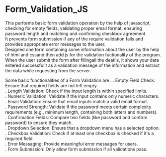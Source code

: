 # Form_Validation_JS

This performs basic form validation operation by the help of javascript, checking for empty fields, validating proper email format, ensuring password length and matching and confirming checkbox agreement. <br>
It prevents form submission if any of the require validation fails and provides appropriate error messages to the user. <br>
Designed one form containing some information about the user by the help of html and cssand then add js for the validation fuctionality of the program. When the user submit the form after fillingall the deatils, it shows your data entered successfullt as a validation messege of the information and extract the data while requesting from the server. <br>

Some basic functionalities of a Form Validation are :
. Empty Field Check: Ensure that required fields are not left empty.<br>
. Length Validation: Check if the input length is within specified limits.<br>
. Numeric Validation: Validate if the input contains only numeric characters.<br>
. Email Validation: Ensure that email inputs match a valid email format.<br>
. Password Strength: Validate if the password meets certain complexity requirements (e.g., minimum length, containing both letters and numbers).<br>
. Confirmation Fields: Compare two fields (like password and confirm password) to ensure they match.<br>
. Dropdown Selection: Ensure that a dropdown menu has a selected option. <br>
. Checkbox Validation: Check if at least one checkbox is checked if it's a required field.<br>
. Error Messaging: Provide meaningful error messages for users.<br>
. Form Submission: Only allow form submission if all validations pass.
